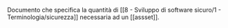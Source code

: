 Documento che specifica la quantità di [[8 - Sviluppo di software sicuro/1 - Terminologia/sicurezza]] necessaria ad un [[assset]].
